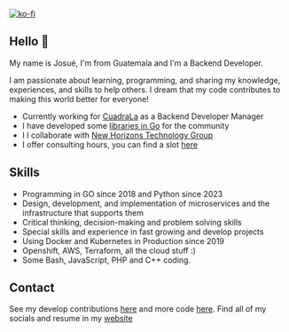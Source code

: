 [![ko-fi](https://www.ko-fi.com/img/githubbutton_sm.svg)](https://ko-fi.com/josuegiron)



## Hello 👋 

My name is Josué, I'm from Guatemala and I'm a Backend Developer.

I am passionate about learning, programming, and sharing my knowledge, experiences, and skills to help others. I dream that my code contributes to making this world better for everyone!

* Currently working for [CuadraLa](https://www.cuadra.la/) as a  Backend Developer Manager
* I have developed some [libraries in Go](https://github.com/jgolang) for the community
* I I collaborate with [New Horizons Technology Group](https://github.com/new-horizons-tech-group)
* I offer consulting hours, you can find a slot [here](https://www.linkedin.com/in/josuegiron93/)

## Skills

* Programming in GO since 2018 and Python since 2023
* Design, development, and implementation of microservices and the infrastructure that supports them
* Critical thinking, decision-making and problem solving skills
* Special skills and experience in fast growing and develop projects
* Using Docker and Kubernetes in Production since 2019
* Openshift, AWS, Terraform, all the cloud stuff :) 
* Some Bash, JavaScript, PHP and C++ coding.

## Contact

See my develop contributions [here](https://github.com/jgolang) and more code [here](https://github.com/jhuygens). 
Find all of my socials and resume in my [website](https://www.linkedin.com/in/josuegiron93/)

